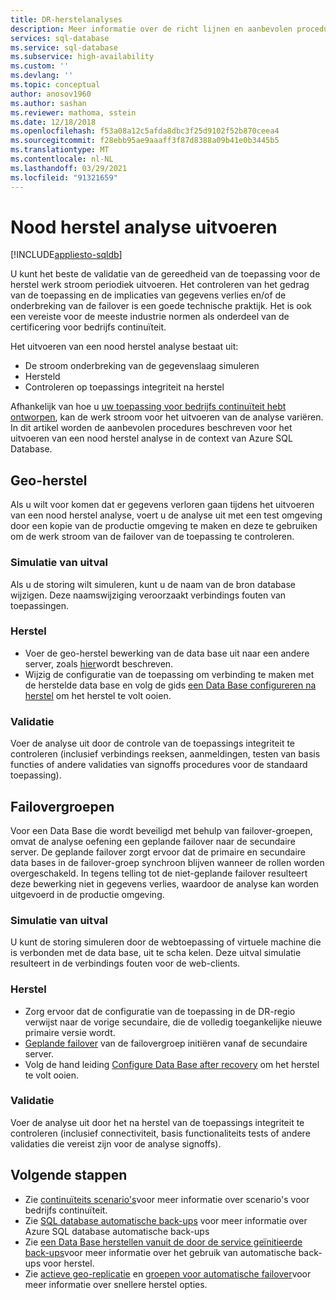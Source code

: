 ```yaml
---
title: DR-herstelanalyses
description: Meer informatie over de richt lijnen en aanbevolen procedures voor het gebruik van Azure SQL Database voor het uitvoeren van herstel na nood gevallen.
services: sql-database
ms.service: sql-database
ms.subservice: high-availability
ms.custom: ''
ms.devlang: ''
ms.topic: conceptual
author: anosov1960
ms.author: sashan
ms.reviewer: mathoma, sstein
ms.date: 12/18/2018
ms.openlocfilehash: f53a08a12c5afda8dbc3f25d9102f52b870ceea4
ms.sourcegitcommit: f28ebb95ae9aaaff3f87d8388a09b41e0b3445b5
ms.translationtype: MT
ms.contentlocale: nl-NL
ms.lasthandoff: 03/29/2021
ms.locfileid: "91321659"
---
```

# <a name="performing-disaster-recovery-drills"></a>Nood herstel analyse uitvoeren
[!INCLUDE[appliesto-sqldb](../includes/appliesto-sqldb.md)]

U kunt het beste de validatie van de gereedheid van de toepassing voor de herstel werk stroom periodiek uitvoeren. Het controleren van het gedrag van de toepassing en de implicaties van gegevens verlies en/of de onderbreking van de failover is een goede technische praktijk. Het is ook een vereiste voor de meeste industrie normen als onderdeel van de certificering voor bedrijfs continuïteit.

Het uitvoeren van een nood herstel analyse bestaat uit:

* De stroom onderbreking van de gegevenslaag simuleren
* Hersteld
* Controleren op toepassings integriteit na herstel

Afhankelijk van hoe u [uw toepassing voor bedrijfs continuïteit hebt ontworpen](business-continuity-high-availability-disaster-recover-hadr-overview.md), kan de werk stroom voor het uitvoeren van de analyse variëren. In dit artikel worden de aanbevolen procedures beschreven voor het uitvoeren van een nood herstel analyse in de context van Azure SQL Database.

## <a name="geo-restore"></a>Geo-herstel

Als u wilt voor komen dat er gegevens verloren gaan tijdens het uitvoeren van een nood herstel analyse, voert u de analyse uit met een test omgeving door een kopie van de productie omgeving te maken en deze te gebruiken om de werk stroom van de failover van de toepassing te controleren.

### <a name="outage-simulation"></a>Simulatie van uitval

Als u de storing wilt simuleren, kunt u de naam van de bron database wijzigen. Deze naamswijziging veroorzaakt verbindings fouten van toepassingen.

### <a name="recovery"></a>Herstel

* Voer de geo-herstel bewerking van de data base uit naar een andere server, zoals [hier](disaster-recovery-guidance.md)wordt beschreven.
* Wijzig de configuratie van de toepassing om verbinding te maken met de herstelde data base en volg de gids [een Data Base configureren na herstel](disaster-recovery-guidance.md) om het herstel te volt ooien.

### <a name="validation"></a>Validatie

Voer de analyse uit door de controle van de toepassings integriteit te controleren (inclusief verbindings reeksen, aanmeldingen, testen van basis functies of andere validaties van signoffs procedures voor de standaard toepassing).

## <a name="failover-groups"></a>Failovergroepen

Voor een Data Base die wordt beveiligd met behulp van failover-groepen, omvat de analyse oefening een geplande failover naar de secundaire server. De geplande failover zorgt ervoor dat de primaire en secundaire data bases in de failover-groep synchroon blijven wanneer de rollen worden overgeschakeld. In tegens telling tot de niet-geplande failover resulteert deze bewerking niet in gegevens verlies, waardoor de analyse kan worden uitgevoerd in de productie omgeving.

### <a name="outage-simulation"></a>Simulatie van uitval

U kunt de storing simuleren door de webtoepassing of virtuele machine die is verbonden met de data base, uit te scha kelen. Deze uitval simulatie resulteert in de verbindings fouten voor de web-clients.

### <a name="recovery"></a>Herstel

* Zorg ervoor dat de configuratie van de toepassing in de DR-regio verwijst naar de vorige secundaire, die de volledig toegankelijke nieuwe primaire versie wordt.
* [Geplande failover](scripts/setup-geodr-and-failover-database-powershell.md) van de failovergroep initiëren vanaf de secundaire server.
* Volg de hand leiding [Configure Data Base after recovery](disaster-recovery-guidance.md) om het herstel te volt ooien.

### <a name="validation"></a>Validatie

Voer de analyse uit door het na herstel van de toepassings integriteit te controleren (inclusief connectiviteit, basis functionaliteits tests of andere validaties die vereist zijn voor de analyse signoffs).

## <a name="next-steps"></a>Volgende stappen

* Zie [continuïteits scenario's](business-continuity-high-availability-disaster-recover-hadr-overview.md)voor meer informatie over scenario's voor bedrijfs continuïteit.
* Zie [SQL database automatische back-ups](automated-backups-overview.md) voor meer informatie over Azure SQL database automatische back-ups
* Zie [een Data Base herstellen vanuit de door de service geïnitieerde back-ups](recovery-using-backups.md)voor meer informatie over het gebruik van automatische back-ups voor herstel.
* Zie [actieve geo-replicatie](active-geo-replication-overview.md) en [groepen voor automatische failover](auto-failover-group-overview.md)voor meer informatie over snellere herstel opties.
